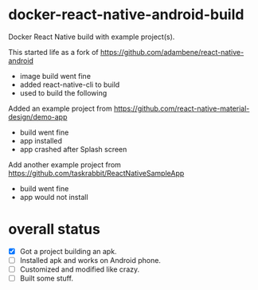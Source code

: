 # docker-react-native-android-build
Docker React Native build with example project(s).

This started life as a fork of https://github.com/adambene/react-native-android
  - image build went fine
  - added react-native-cli to build
  - used to build the following

Added an example project from https://github.com/react-native-material-design/demo-app  
  - build went fine
  - app installed
  - app crashed after Splash screen

Add another example project from https://github.com/taskrabbit/ReactNativeSampleApp
  - build went fine
  - app would not install


# overall status
- [X] Got a project building an apk.
- [ ] Installed apk and works on Android phone.
- [ ] Customized and modified like crazy.   
- [ ] Built some stuff.
